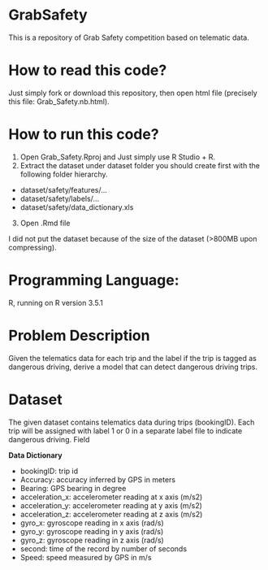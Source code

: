 # GrabSafety
This is a repository of Grab Safety competition based on telematic data. 

# How to read this code? 
Just simply fork or download this repository, then open html file (precisely this file: Grab_Safety.nb.html). 

# How to run this code? 
1. Open Grab_Safety.Rproj and Just simply use R Studio + R.
2. Extract the dataset under dataset folder you should create first with the following folder hierarchy. 
- dataset/safety/features/...
- dataset/safety/labels/...
- dataset/safety/data_dictionary.xls
3. Open .Rmd file

I did not put the dataset because of the size of the dataset (>800MB upon compressing). 

# Programming Language: 
R, running on R version 3.5.1 

# Problem Description

Given the telematics data for each trip and the label if the trip is tagged as dangerous driving, derive a model that can detect dangerous driving trips.

# Dataset 

The given dataset contains telematics data during trips (bookingID). Each trip will be assigned with label 1 or 0 in a separate label file to indicate dangerous driving.
Field

**Data Dictionary**

- bookingID: trip id
- Accuracy: accuracy inferred by GPS in meters
- Bearing: GPS bearing in degree
- acceleration_x: accelerometer reading at x axis (m/s2)
- acceleration_y: accelerometer reading at y axis (m/s2)
- acceleration_z: accelerometer reading at z axis (m/s2)
- gyro_x: gyroscope reading in x axis (rad/s)
- gyro_y: gyroscope reading in y axis (rad/s)
- gyro_z: gyroscope reading in z axis (rad/s)
- second: time of the record by number of seconds
- Speed: speed measured by GPS in m/s
